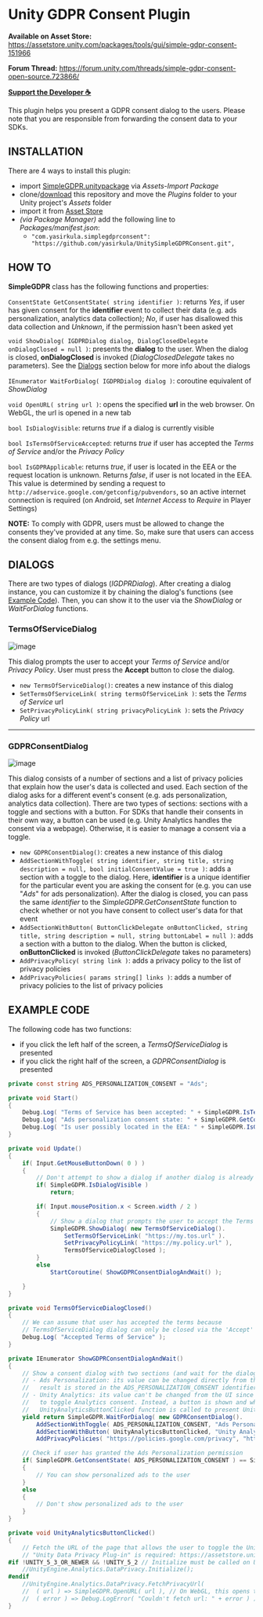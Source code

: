 # Unity GDPR Consent Plugin

**Available on Asset Store:** https://assetstore.unity.com/packages/tools/gui/simple-gdpr-consent-151966

**Forum Thread:** https://forum.unity.com/threads/simple-gdpr-consent-open-source.723866/

**[Support the Developer ☕](https://yasirkula.itch.io/unity3d)**

This plugin helps you present a GDPR consent dialog to the users. Please note that you are responsible from forwarding the consent data to your SDKs.

## INSTALLATION

There are 4 ways to install this plugin:

- import [SimpleGDPR.unitypackage](https://github.com/yasirkula/UnitySimpleGDPRConsent/releases) via *Assets-Import Package*
- clone/[download](https://github.com/yasirkula/UnitySimpleGDPRConsent/archive/master.zip) this repository and move the *Plugins* folder to your Unity project's *Assets* folder
- import it from [Asset Store](https://assetstore.unity.com/packages/tools/gui/simple-gdpr-consent-151966)
- *(via Package Manager)* add the following line to *Packages/manifest.json*:
  - `"com.yasirkula.simplegdprconsent": "https://github.com/yasirkula/UnitySimpleGDPRConsent.git",`

## HOW TO

**SimpleGDPR** class has the following functions and properties:

`ConsentState GetConsentState( string identifier )`: returns *Yes*, if user has given consent for the **identifier** event to collect their data (e.g. ads personalization, analytics data collection); *No*, if user has disallowed this data collection and *Unknown*, if the permission hasn't been asked yet

`void ShowDialog( IGDPRDialog dialog, DialogClosedDelegate onDialogClosed = null )`: presents the **dialog** to the user. When the dialog is closed, **onDialogClosed** is invoked (*DialogClosedDelegate* takes no parameters). See the [Dialogs](#dialogs) section below for more info about the dialogs

`IEnumerator WaitForDialog( IGDPRDialog dialog )`: coroutine equivalent of *ShowDialog*

`void OpenURL( string url )`: opens the specified **url** in the web browser. On WebGL, the url is opened in a new tab

`bool IsDialogVisible`: returns *true* if a dialog is currently visible

`bool IsTermsOfServiceAccepted`: returns *true* if user has accepted the *Terms of Service* and/or the *Privacy Policy*

`bool IsGDPRApplicable`: returns *true*, if user is located in the EEA or the request location is unknown. Returns *false*, if user is not located in the EEA. This value is determined by sending a request to `http://adservice.google.com/getconfig/pubvendors`, so an active internet connection is required (on Android, set *Internet Access* to *Require* in Player Settings)

**NOTE:** To comply with GDPR, users must be allowed to change the consents they've provided at any time. So, make sure that users can access the consent dialog from e.g. the settings menu.

## DIALOGS

There are two types of dialogs (*IGDPRDialog*). After creating a dialog instance, you can customize it by chaining the dialog's functions (see [Example Code](example-code)). Then, you can show it to the user via the *ShowDialog* or *WaitForDialog* functions.

### TermsOfServiceDialog

![image](Images/TermsOfServiceDialog.png)

This dialog prompts the user to accept your *Terms of Service* and/or *Privacy Policy*. User must press the **Accept** button to close the dialog.

- `new TermsOfServiceDialog()`: creates a new instance of this dialog
- `SetTermsOfServiceLink( string termsOfServiceLink )`: sets the *Terms of Service* url
- `SetPrivacyPolicyLink( string privacyPolicyLink )`: sets the *Privacy Policy* url

---

### GDPRConsentDialog

![image](Images/GDPRConsentDialog.png)

This dialog consists of a number of sections and a list of privacy policies that explain how the user's data is collected and used. Each section of the dialog asks for a different event's consent (e.g. ads personalization, analytics data collection). There are two types of sections: sections with a toggle and sections with a button. For SDKs that handle their consents in their own way, a button can be used (e.g. Unity Analytics handles the consent via a webpage). Otherwise, it is easier to manage a consent via a toggle.

- `new GDPRConsentDialog()`: creates a new instance of this dialog
- `AddSectionWithToggle( string identifier, string title, string description = null, bool initialConsentValue = true )`: adds a section with a toggle to the dialog. Here, **identifier** is a unique identifier for the particular event you are asking the consent for (e.g. you can use "*Ads*" for ads personalization). After the dialog is closed, you can pass the same *identifier* to the *SimpleGDPR.GetConsentState* function to check whether or not you have consent to collect user's data for that event
- `AddSectionWithButton( ButtonClickDelegate onButtonClicked, string title, string description = null, string buttonLabel = null )`: adds a section with a button to the dialog. When the button is clicked, **onButtonClicked** is invoked (*ButtonClickDelegate* takes no parameters)
- `AddPrivacyPolicy( string link )`: adds a privacy policy to the list of privacy policies
- `AddPrivacyPolicies( params string[] links )`: adds a number of privacy policies to the list of privacy policies

## EXAMPLE CODE

The following code has two functions:

- if you click the left half of the screen, a *TermsOfServiceDialog* is presented
- if you click the right half of the screen, a *GDPRConsentDialog* is presented

```csharp
private const string ADS_PERSONALIZATION_CONSENT = "Ads";

private void Start()
{
	Debug.Log( "Terms of Service has been accepted: " + SimpleGDPR.IsTermsOfServiceAccepted );
	Debug.Log( "Ads personalization consent state: " + SimpleGDPR.GetConsentState( ADS_PERSONALIZATION_CONSENT ) );
	Debug.Log( "Is user possibly located in the EEA: " + SimpleGDPR.IsGDPRApplicable );
}

private void Update()
{
	if( Input.GetMouseButtonDown( 0 ) )
	{
		// Don't attempt to show a dialog if another dialog is already visible
		if( SimpleGDPR.IsDialogVisible )
			return;

		if( Input.mousePosition.x < Screen.width / 2 )
		{
			// Show a dialog that prompts the user to accept the Terms of Service and Privacy Policy
			SimpleGDPR.ShowDialog( new TermsOfServiceDialog().
				SetTermsOfServiceLink( "https://my.tos.url" ).
				SetPrivacyPolicyLink( "https://my.policy.url" ),
				TermsOfServiceDialogClosed );
		}
		else
			StartCoroutine( ShowGDPRConsentDialogAndWait() );

	}
}

private void TermsOfServiceDialogClosed()
{
	// We can assume that user has accepted the terms because
	// TermsOfServiceDialog dialog can only be closed via the 'Accept' button
	Debug.Log( "Accepted Terms of Service" );
}

private IEnumerator ShowGDPRConsentDialogAndWait()
{
	// Show a consent dialog with two sections (and wait for the dialog to be closed):
	// - Ads Personalization: its value can be changed directly from the UI,
	//   result is stored in the ADS_PERSONALIZATION_CONSENT identifier
	// - Unity Analytics: its value can't be changed from the UI since Unity presents its own UI
	//   to toggle Analytics consent. Instead, a button is shown and when the button is clicked,
	//   UnityAnalyticsButtonClicked function is called to present Unity's own UI
	yield return SimpleGDPR.WaitForDialog( new GDPRConsentDialog().
		AddSectionWithToggle( ADS_PERSONALIZATION_CONSENT, "Ads Personalization", "When enabled, you'll see ads that are more relevant to you. Otherwise, you will still receive ads, but they will no longer be tailored toward you." ).
		AddSectionWithButton( UnityAnalyticsButtonClicked, "Unity Analytics", "The collected data allows us to optimize the gameplay and update the game with new enjoyable content. You can see your collected data or change your settings from the dashboard.", "Open Analytics Dashboard" ).
		AddPrivacyPolicies( "https://policies.google.com/privacy", "https://unity3d.com/legal/privacy-policy", "https://my.policy.url" ) );

	// Check if user has granted the Ads Personalization permission
	if( SimpleGDPR.GetConsentState( ADS_PERSONALIZATION_CONSENT ) == SimpleGDPR.ConsentState.Yes )
	{
		// You can show personalized ads to the user
	}
	else
	{
		// Don't show personalized ads to the user
	}
}

private void UnityAnalyticsButtonClicked()
{
	// Fetch the URL of the page that allows the user to toggle the Unity Analytics consent
	// "Unity Data Privacy Plug-in" is required: https://assetstore.unity.com/packages/add-ons/services/unity-data-privacy-plug-in-118922
#if !UNITY_5_3_OR_NEWER && !UNITY_5_2 // Initialize must be called on Unity 5.1 or earlier
	//UnityEngine.Analytics.DataPrivacy.Initialize();
#endif
	//UnityEngine.Analytics.DataPrivacy.FetchPrivacyUrl( 
	//	( url ) => SimpleGDPR.OpenURL( url ), // On WebGL, this opens the URL in a new tab
	//	( error ) => Debug.LogError( "Couldn't fetch url: " + error ) );
}
```
